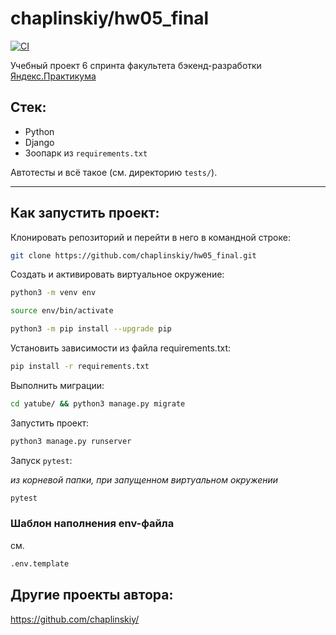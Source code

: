 # chaplinskiy/hw05_final

[![CI](https://github.com/yandex-praktikum/hw05_final/actions/workflows/python-app.yml/badge.svg?branch=master)](https://github.com/yandex-praktikum/hw05_final/actions/workflows/python-app.yml)

Учебный проект 6 спринта факультета бэкенд-разработки [Яндекс.Практикума](https://practicum.yandex.ru/backend-developer)

## Стек:
- Python
- Django
- Зоопарк из `requirements.txt`

Автотесты и всё такое (см. директорию `tests/`).

---
## Как запустить проект:

Клонировать репозиторий и перейти в него в командной строке:

```bash
git clone https://github.com/chaplinskiy/hw05_final.git
```

Cоздать и активировать виртуальное окружение:

```bash
python3 -m venv env
```

```bash
source env/bin/activate
```

```bash
python3 -m pip install --upgrade pip
```

Установить зависимости из файла requirements.txt:

```bash
pip install -r requirements.txt
```

Выполнить миграции:

```bash
cd yatube/ && python3 manage.py migrate
```

Запустить проект:

```bash
python3 manage.py runserver
```

Запуск `pytest`:

*из корневой папки, при запущенном виртуальном окружении*
```bash
pytest
```

### Шаблон наполнения env-файла
см.
```bash
.env.template
```


## Другие проекты автора:
https://github.com/chaplinskiy/